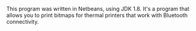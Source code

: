 This program was written in Netbeans, using JDK 1.8. It's a program that allows you to print bitmaps for thermal printers that work with Bluetooth connectivity.
